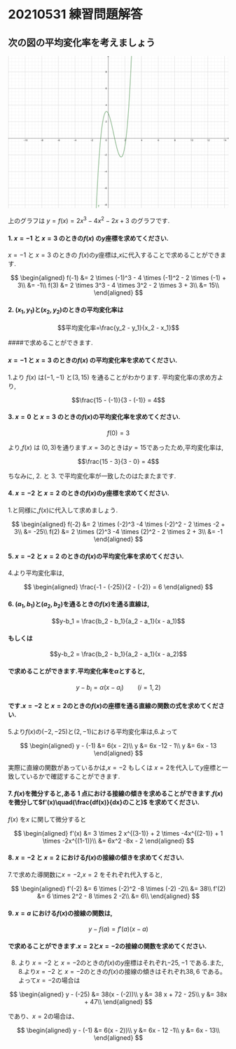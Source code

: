 # 20210531 練習問題解答

## 次の図の平均変化率を考えましょう

![](image01.png)

上のグラフは $y=f(x)=2x^3-4x^2-2x+3$ のグラフです.

#### 1. $x=-1$ と $x=3$ のときの$f(x)$ の$y$座標を求めてください.

$x=-1$ と $x=3$ のときの $f(x)$の$y$座標は,$x$に代入することで求めることができます.

$$
\begin{aligned}
f(-1) &= 2 \times (-1)^3 - 4 \times (-1)^2 - 2 \times (-1) + 3\\
     &= -1\\
f(3) &= 2 \times 3^3 - 4 \times 3^2 - 2 \times 3 + 3\\
     &= 15\\
\end{aligned}
$$

#### 2. $(x_1, y_1)$と$(x_2, y_2)$のときの平均変化率は

$$平均変化率=\frac{y_2 - y_1}{x_2 - x_1}$$

####で求めることができます.
#### $x=-1$ と $x=3$ のときの$f(x)$ の平均変化率を求めてください.

1.より $f(x)$ は$(-1, -1)$ と$(3, 15)$ を通ることがわかります.
平均変化率の求め方より,

$$\frac{15 - (-1)}{3 - (-1)} = 4$$

#### 3. $x=0$ と $x=3$ のときの$f(x)$の平均変化率を求めてください.

$$f(0) = 3$$

より,$f(x)$ は $(0, 3)$を通ります.$x=3$のときは$y=15$であったため,平均変化率は,

$$\frac{15 - 3}{3 - 0} = 4$$

ちなみに, 2. と  3. で平均変化率が一致したのはたまたまです.

#### 4. $x=-2$ と $x=2$ のときの$f(x)$の$y$座標を求めてください.

1.と同様に,$f(x)$に代入して求めましょう.

$$
\begin{aligned}
f(-2) &= 2 \times (-2)^3 -4 \times (-2)^2 - 2 \times -2 + 3\\
      &= -25\\
f(2) &= 2 \times (2)^3 -4 \times (2)^2 - 2 \times 2 + 3\\
&= -1
\end{aligned}
$$

#### 5. $x=-2$ と $x=2$ のときの$f(x)$の平均変化率を求めてください.

4.より平均変化率は,

$$
\begin{aligned}
\frac{-1 - (-25)}{2 - (-2)} = 6
\end{aligned}
$$


#### 6. $(a_1, b_1)$と$(a_2, b_2)$を通るときの$f(x)$を通る直線は,

$$y-b_1 = \frac{b_2 - b_1}{a_2 - a_1}(x - a_1)$$

#### もしくは

$$y-b_2 = \frac{b_2 - b_1}{a_2 - a_1}(x - a_2)$$

#### で求めることができます.平均変化率を$\alpha$とすると,

$$y-b_i = \alpha(x - a_i)\qquad(i=1, 2)$$

#### です.$x=-2$ と $x=2$のときの$f(x)$の座標を通る直線の関数の式を求めてください.

5.より$f(x)$の$(-2, -25)$と$(2, -1)$における平均変化率は,6.よって

$$
\begin{aligned}
y - (-1) &= 6(x - 2)\\
       y &= 6x -12 - 1\\
       y &= 6x - 13
\end{aligned}
$$

実際に直線の関数があっているかは,$x=-2$ もしくは $x=2$を代入して$y$座標と一致しているかで確認することができます.


#### 7. $f(x)$を微分すると,ある 1 点における接線の傾きを求めることができます.$f(x)$を微分して$f'(x)\quad(\frac{df(x)}{dx}のこと)$ を求めてください.

$f(x)$ を$x$ に関して微分すると

$$
\begin{aligned}
f'(x) &= 3 \times 2 x^{(3-1)} + 2 \times -4x^{(2-1)} + 1 \times -2x^{(1-1)}\\
      &= 6x^2 -8x - 2
\end{aligned}
$$

#### 8. $x=-2$ と $x=2$ における$f(x)$の接線の傾きを求めてください.

7.で求めた導関数に$x=-2$,$x=2$ をそれぞれ代入すると,

$$
\begin{aligned}
f'(-2) &= 6 \times (-2)^2 -8 \times (-2) -2\\
       &= 38\\
f'(2) &= 6 \times 2^2 - 8 \times 2 -2\\
      &= 6\\
\end{aligned}
$$


#### 9. $x=a$ における$f(x)$の接線の関数は,

$$y - f(a) = f'(a)(x-a)$$

#### で求めることができます.$x=2$と$x=-2$の接線の関数を求めてください.

8. より $x=-2$ と $x=-2$のときの$f(x)$の$y$座標はそれぞれ$-25,-1$ である.また, 8.より$x=-2$ と $x=-2$のときの$f(x)$の接線の傾きはそれぞれ$38, 6$ である。よって$x=-2$の場合は

$$
\begin{aligned}
y - (-25) &= 38(x - (-2))\\
       y  &= 38 x + 72 - 25\\
       y &= 38x + 47\\
\end{aligned}
$$

であり、$x=2$の場合は、

$$
\begin{aligned}
y - (-1) &= 6(x - 2))\\
       y  &= 6x - 12 -1\\
       y &= 6x - 13\\
\end{aligned}
$$
